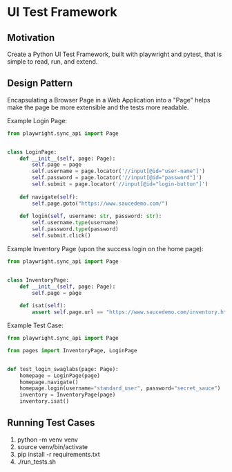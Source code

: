 # UI Test Framework

## Motivation
Create a Python UI Test Framework, built with playwright and pytest, that is simple to read, run, and extend.

## Design Pattern
Encapsulating a Browser Page in a Web Application into a "Page" helps make the page be more extensible and the tests more readable.

Example Login Page:
```python
from playwright.sync_api import Page


class LoginPage:
    def __init__(self, page: Page):
        self.page = page
        self.username = page.locator('//input[@id="user-name"]')
        self.password = page.locator('//input[@id="password"]')
        self.submit = page.locator('//input[@id="login-button"]')
    
    def navigate(self):
        self.page.goto("https://www.saucedemo.com/")
    
    def login(self, username: str, password: str):
        self.username.type(username)
        self.password.type(password)
        self.submit.click()
```

Example Inventory Page (upon the success login on the home page):
```python
from playwright.sync_api import Page


class InventoryPage:
    def __init__(self, page: Page):
        self.page = page
    
    def isat(self):
        assert self.page.url == "https://www.saucedemo.com/inventory.html"

```


Example Test Case:
```python
from playwright.sync_api import Page

from pages import InventoryPage, LoginPage


def test_login_swaglabs(page: Page):
    homepage = LoginPage(page)
    homepage.navigate()
    homepage.login(username="standard_user", password="secret_sauce")
    inventory = InventoryPage(page)
    inventory.isat()
```

## Running Test Cases
1. python -m venv venv
2. source venv/bin/activate
3. pip install -r requirements.txt
4. ./run_tests.sh
